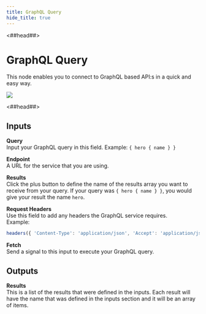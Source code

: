 ```yaml
---
title: GraphQL Query
hide_title: true
---
```


<##head##>
# GraphQL Query

This node enables you to connect to GraphQL based API:s in a quick and easy way.

![](library/modules/graphql/graphql-guide-img/graphql-query-node.png)

<##head##>

## Inputs

**Query**  
Input your GraphQL query in this field. Example: `{ hero { name } }`

**Endpoint**  
A URL for the service that you are using.

**Results**  
Click the plus button to define the name of the results array you want to receive from your query. If your query was `{ hero { name } }`, you would give your result the name `hero`.

**Request Headers**  
Use this field to add any headers the GraphQL service requires.  
Example:  
```javascript
headers({ 'Content-Type': 'application/json', 'Accept': 'application/json', 'Authorization': 'Bearer f60e2ea4dcd07fbcdaef8c8cd8418e', })
```

**Fetch**  
Send a signal to this input to execute your GraphQL query.

## Outputs

**Results**  
This is a list of the results that were defined in the inputs. Each result will have the name that was defined in the inputs section and it will be an array of items.
